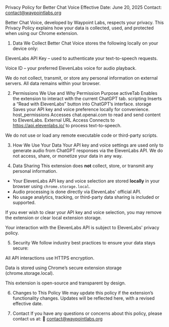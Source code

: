 Privacy Policy for Better Chat Voice
Effective Date: June 20, 2025
Contact: contact@waypointlabs.org

Better Chat Voice, developed by Waypoint Labs, respects your privacy. This Privacy Policy explains how your data is collected, used, and protected when using our Chrome extension.

1. Data We Collect
Better Chat Voice stores the following locally on your device only:

ElevenLabs API Key – used to authenticate your text-to-speech requests.

Voice ID – your preferred ElevenLabs voice for audio playback.

We do not collect, transmit, or store any personal information on external servers. All data remains within your browser.

2. Permissions We Use and Why
Permission	Purpose
activeTab	Enables the extension to interact with the current ChatGPT tab.
scripting	Inserts a “Read with ElevenLabs” button into ChatGPT’s interface.
storage	Saves your API key and voice preference locally for convenience.
host_permissions	Accesses chat.openai.com to read and send content to ElevenLabs.
External URL Access	Connects to https://api.elevenlabs.io/ to process text-to-speech.

We do not use or load any remote executable code or third-party scripts.

3. How We Use Your Data
Your API key and voice settings are used only to generate audio from ChatGPT responses via the ElevenLabs API. We do not access, share, or monetize your data in any way.

4. Data Sharing
This extension does **not** collect, store, or transmit any personal information.

- Your ElevenLabs API key and voice selection are stored **locally** in your browser using `chrome.storage.local`.
- Audio processing is done directly via ElevenLabs' official API.
- No usage analytics, tracking, or third-party data sharing is included or supported.

If you ever wish to clear your API key and voice selection, you may remove the extension or clear local extension storage. 

Your interaction with the ElevenLabs API is subject to ElevenLabs' privacy policy.

5. Security
We follow industry best practices to ensure your data stays secure:

All API interactions use HTTPS encryption.

Data is stored using Chrome’s secure extension storage (chrome.storage.local).

This extension is open-source and transparent by design.

6. Changes to This Policy
We may update this policy if the extension’s functionality changes. Updates will be reflected here, with a revised effective date.

7. Contact
If you have any questions or concerns about this policy, please contact us at:
📧 contact@waypointlabs.org
